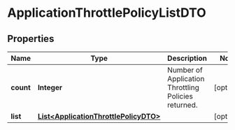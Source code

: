 
# ApplicationThrottlePolicyListDTO

## Properties
Name | Type | Description | Notes
------------ | ------------- | ------------- | -------------
**count** | **Integer** | Number of Application Throttling Policies returned.  |  [optional]
**list** | [**List&lt;ApplicationThrottlePolicyDTO&gt;**](ApplicationThrottlePolicyDTO.md) |  |  [optional]




